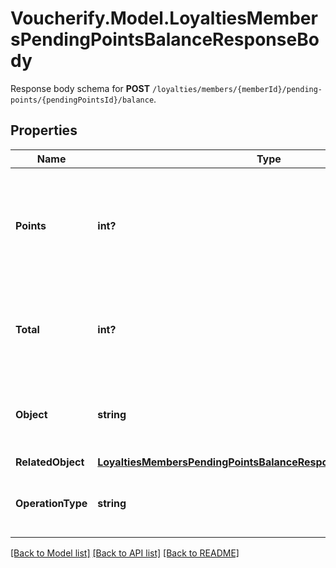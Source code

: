 # Voucherify.Model.LoyaltiesMembersPendingPointsBalanceResponseBody
Response body schema for **POST** `/loyalties/members/{memberId}/pending-points/{pendingPointsId}/balance`.

## Properties

Name | Type | Description | Notes
------------ | ------------- | ------------- | -------------
**Points** | **int?** | The number of pending points added to or subtracted from the loyalty card. | [optional] 
**Total** | **int?** | Total number of pending points currently on a loyalty card. | [optional] 
**Object** | **string** | The type of the object represented by JSON. Default is &#x60;balance&#x60;. | [optional] 
**RelatedObject** | [**LoyaltiesMembersPendingPointsBalanceResponseBodyRelatedObject**](LoyaltiesMembersPendingPointsBalanceResponseBodyRelatedObject.md) |  | [optional] 
**OperationType** | **string** | The type of the operation being performed. | [optional] 

[[Back to Model list]](../README.md#documentation-for-models) [[Back to API list]](../README.md#documentation-for-api-endpoints) [[Back to README]](../README.md)

